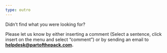 ```yaml
---
type: outro
---
```


Didn’t find what you were looking for?

Please let us know by either inserting a comment (Select a sentence, click insert on the menu and select “comment”) or by sending an email to **helpdesk@partofthepack.com.** 